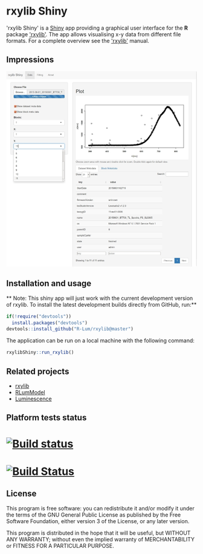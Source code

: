 # rxylib Shiny

'rxylib Shiny' is a [Shiny](http://shiny.rstudio.com) app providing a graphical user interface for the **R** package ['rxylib'](https://CRAN.R-project.org/package=rxylib). The app allows visualising x-y data from different file formats. For a complete overview see the ['rxylib'](https://CRAN.R-project.org/package=rxylib) manual.

## Impressions

![](img/screenshot.jpg)

## Installation and usage

** Note: This shiny app will just work with the current development version of rxylib.  To install the latest development builds directly from GitHub, run:**

```r
if(!require("devtools"))
  install.packages("devtools")
devtools::install_github("R-Lum/rxylib@master")
```

The application can be run on a local machine with the following command:

```r
rxylibShiny::run_rxylib()
```

## Related projects 

* [rxylib](https://github.com/R-Lum/rxylib)
* [RLumModel](https://github.com/R-Lum/RLumModel)
* [Luminescence](https://github.com/R-Lum/Luminescence)

## Platform tests status 
# [![Build status](https://ci.appveyor.com/api/projects/status/jtgqr9a6jajn02y0/branch/master?svg=true)](https://ci.appveyor.com/project/tzerk/luminescence/branch/dev_0.8.0)
# [![Build Status](https://travis-ci.org/JohannesFriedrich/rxylibShiny)](https://travis-ci.org/JohannesFriedrich/rxylibShiny)

## License

This program is free software: you can redistribute it and/or modify
it under the terms of the GNU General Public License as published by
the Free Software Foundation, either version 3 of the License, or
any later version.

This program is distributed in the hope that it will be useful,
but WITHOUT ANY WARRANTY; without even the implied warranty of
MERCHANTABILITY or FITNESS FOR A PARTICULAR PURPOSE.  
